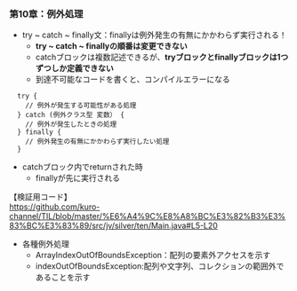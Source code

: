 ### 第10章：例外処理  
- try ~ catch ~ finally文：finallyは例外発生の有無にかかわらず実行される！
  - **try ~ catch ~ finallyの順番は変更できない**
  - catchブロックは複数記述できるが、**tryブロックとfinallyブロックは1つずつしか定義できない**
  - 到達不可能なコードを書くと、コンパイルエラーになる

```
  try {
    // 例外が発生する可能性がある処理
  } catch (例外クラス型 変数） {
    // 例外が発生したときの処理
  } finally {
    // 例外発生の有無にかかわらず実行したい処理
  }
```

- catchブロック内でreturnされた時
  - finallyが先に実行される  
  
【検証用コード】  
https://github.com/kuro-channel/TIL/blob/master/%E6%A4%9C%E8%A8%BC%E3%82%B3%E3%83%BC%E3%83%89/src/jv/silver/ten/Main.java#L5-L20  


- 各種例外処理
  - ArrayIndexOutOfBoundsException：配列の要素外アクセスを示す
  - indexOutOfBoundsException:配列や文字列、コレクションの範囲外であることを示す

